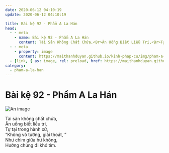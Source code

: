 ```yaml
---
date: 2020-06-12 04:10:19
update: 2020-06-12 04:10:19

title: Bài kệ 92 - Phẩm A La Hán
head:
  - - meta
    - name: Bài kệ 92 - Phẩm A La Hán
      content: Tài Sản Không Chất Chứa,<Br>Ăn Uống Biết Liễu Tri,<Br>Tự Tại Trong Hành Xứ,<Br>“Không Vô Tướng, Giải Thoát, ”<Br>Như Chim Giữa Hư Không,<Br>Hướng Chúng Đi Khó Tìm.<Br>
  - - meta
    - property: image
      content: https://maithanhduyan.github.io/kinh-phap-cu/img/pham-a-la-han/pham-a-la-han-092.jpg
  - [link, { as: image, rel: preload, href: https://maithanhduyan.github.io/kinh-phap-cu/img/pham-a-la-han/pham-a-la-han-092.jpg }]
category:
  - pham-a-la-han
---
```


# Bài kệ 92 - Phẩm A La Hán

![An image](/img/pham-a-la-han/pham-a-la-han-092.jpg)

Tài sản không chất chứa,<br>Ăn uống biết liễu tri,<br>Tự tại trong hành xứ,<br>“Không vô tướng, giải thoát, ”<br>Như chim giữa hư không,<br>Hướng chúng đi khó tìm.<br>
